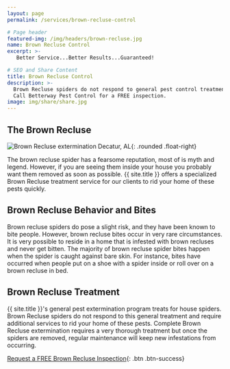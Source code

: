 ```yaml
---
layout: page
permalink: /services/brown-recluse-control

# Page header
featured-img: /img/headers/brown-recluse.jpg
name: Brown Recluse Control
excerpt: >-
   Better Service...Better Results...Guaranteed!

# SEO and Share Content
title: Brown Recluse Control
description: >-
  Brown Recluse spiders do not respond to general pest control treatment.
  Call Betterway Pest Control for a FREE inspection.
image: img/share/share.jpg
---
```


## The Brown Recluse
![Brown Recluse extermination Decatur, AL ](/img/post/brown-recluse-coin.jpg){: .rounded .float-right}

The brown recluse spider has a fearsome reputation, most of is myth and legend. However, if you are seeing them inside your house you probably want them removed as soon as possible. {{ site.title }} offers a specialized Brown Recluse treatment service for our clients to rid your home of these pests quickly. 


## Brown Recluse Behavior and Bites
Brown recluse spiders do pose a slight risk, and they have been known to bite people. However, brown recluse bites occur in very rare circumstances. It is very possible to reside in a home that is infested with brown recluses and never get bitten. The majority of brown recluse spider bites happen when the spider is caught against bare skin. For instance, bites have occurred when people put on a shoe with a spider inside or roll over on a brown recluse in bed.


## Brown Recluse Treatment
{{ site.title }}'s general pest extermination program treats for house spiders. Brown Recluse spiders do not respond to this general treatment and require additional services to rid your home of these pests. Complete Brown Recluse extermination requires a very thorough treatment but once the spiders are removed, regular maintenance will keep new infestations from occurring.

[Request a FREE Brown Recluse Inspection](/request-inspection){: .btn .btn-success}
